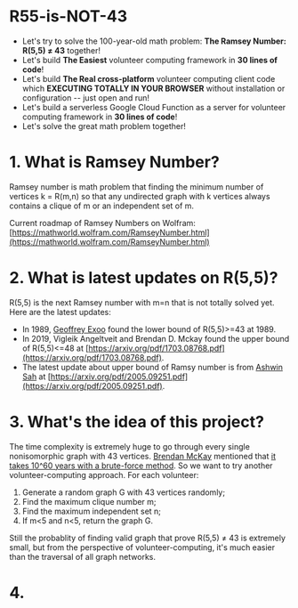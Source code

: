 # R55-is-NOT-43
- Let's try to solve the 100-year-old math problem: **The Ramsey Number: R(5,5) ≠ 43** together!
- Let's build **The Easiest** volunteer computing framework in **30 lines of code**!
- Let's build **The Real cross-platform** volunteer computing client code  which **EXECUTING TOTALLY IN YOUR BROWSER** without installation or configuration -- just open and run!
- Let's build a serverless Google Cloud Function as a server for volunteer computing framework in **30 lines of code**!
- Let's solve the great math problem together!

# 1. What is Ramsey Number?

Ramsey number is math problem that finding the minimum number of vertices k = R(m,n) so that any undirected graph with k vertices always contains a clique of m or an independent set of m. 

Current roadmap of Ramsey Numbers on Wolfram: [https://mathworld.wolfram.com/RamseyNumber.html](https://mathworld.wolfram.com/RamseyNumber.html)

# 2. What is latest updates on R(5,5)?

R(5,5) is the next Ramsey number with m=n that is not totally solved yet. Here are the latest updates:

* In 1989, [Geoffrey Exoo](http://isu.indstate.edu/ge/) found the lower bound of R(5,5)>=43 at 1989. 
* In 2019, Vigleik Angeltveit and Brendan D. Mckay found the upper bound of R(5,5)<=48 at [https://arxiv.org/pdf/1703.08768.pdf](https://arxiv.org/pdf/1703.08768.pdf). 
* The latest update about upper bound of Ramsy number is from [Ashwin Sah](http://www.mit.edu/~asah/) at [https://arxiv.org/pdf/2005.09251.pdf](https://arxiv.org/pdf/2005.09251.pdf). 

# 3. What's the idea of this project? 

The time complexity is extremely huge to go through every single nonisomorphic graph with 43 vertices. [Brendan McKay](https://cs.anu.edu.au/~bdm/) mentioned that [it takes 10^60 years with a brute-force method](https://mathoverflow.net/questions/210653/algorithms-for-calculating-r5-5-and-r6-6). So we want to try another volunteer-computing approach. For each volunteer:

1. Generate a random graph G with 43 vertices randomly;
2. Find the maximum clique number m;
3. Find the maximum independent set n;
4. If m<5 and n<5, return the graph G.

Still the probablity of finding valid graph that prove R(5,5) ≠ 43 is extremely small, but from the perspective of volunteer-computing, it's much easier than the traversal of all graph networks.

# 4. 
